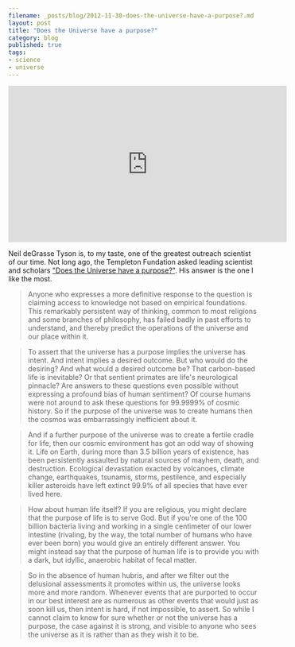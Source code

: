 ```yaml
---
filename: _posts/blog/2012-11-30-does-the-universe-have-a-purpose?.md
layout: post
title: "Does the Universe have a purpose?"
category: blog
published: true
tags:
- science
- universe
---
```


<iframe width="560" height="315" src="https://www.youtube.com/embed/7pL5vzIMAhs" frameborder="0"> </iframe>


Neil deGrasse Tyson is, to my taste, one of the greatest
outreach scientist of our time. Not long ago, the Templeton Fundation
asked leading scientist and scholars ["Does the Universe have a purpose?"](https://www.templeton.org/purpose/).
  His answer is the one I like the most.
<!--more-->

>Anyone who expresses a more definitive response to the question is
claiming access to knowledge not based on empirical foundations. This
remarkably persistent way of thinking, common to most religions and some
branches of philosophy, has failed badly in past efforts to understand,
and thereby predict the operations of the universe and our place within
it.

>To assert that the universe has a purpose implies the universe has
intent. And intent implies a desired outcome. But who would do the
desiring? And what would a desired outcome be? That carbon-based life is
inevitable? Or that sentient primates are life's neurological pinnacle?
Are answers to these questions even possible without expressing a
profound bias of human sentiment? Of course humans were not around to
ask these questions for 99.9999% of cosmic history. So if the purpose of
the universe was to create humans then the cosmos was embarrassingly
inefficient about it.

>And if a further purpose of the universe was to create a fertile cradle
for life, then our cosmic environment has got an odd way of showing it.
Life on Earth, during more than 3.5 billion years of existence, has been
persistently assaulted by natural sources of mayhem, death, and
destruction. Ecological devastation exacted by volcanoes, climate
change, earthquakes, tsunamis, storms, pestilence, and especially killer
asteroids have left extinct 99.9% of all species that have ever lived
here.

>How about human life itself? If you are religious, you might declare
that the purpose of life is to serve God. But if you're one of the 100
billion bacteria living and working in a single centimeter of our lower
intestine (rivaling, by the way, the total number of humans who have
ever been born) you would give an entirely different answer. You might
instead say that the purpose of human life is to provide you with a
dark, but idyllic, anaerobic habitat of fecal matter.

>So in the absence of human hubris, and after we filter out the
delusional assessments it promotes within us, the universe looks more
and more random. Whenever events that are purported to occur in our best
interest are as numerous as other events that would just as soon kill
us, then intent is hard, if not impossible, to assert. So while I cannot
claim to know for sure whether or not the universe has a purpose, the
case against it is strong, and visible to anyone who sees the universe
as it is rather than as they wish it to be.
